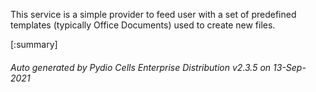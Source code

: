 






This service is a simple provider to feed user with a set of predefined templates (typically Office Documents) used to create new files.

[:summary]

###### Auto generated by Pydio Cells Enterprise Distribution v2.3.5 on 13-Sep-2021
